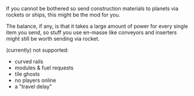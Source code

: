 If you cannot be bothered so send construction materials to planets via rockets or ships, this might be the mod for you.

The balance, if any, is that it takes a large amount of power for every single item you send,
so stuff you use en-masse like conveyors and inserters might still be worth sending via rocket.

(currently) not supported:
- curved rails
- modules & fuel requests
- tile ghosts
- no players online
- a "travel delay"

